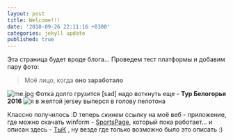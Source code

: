 ```yaml
---
layout: post
title: Welcome!!!
date: '2018-09-26 22:11:16 +0300'
categories: jekyll update
published: true
---
```

Эта страница будет вроде блога... 
Проведем тест платформы и добавим пару фото:
> Моё лицо, когда __оно заработало__

![me.jpg]({{site.baseurl}}/_posts/me.jpg)
Фотка долго грузится [sad] надо воткнуть еще - __Тур Белогорья 2016__ ![я в желтой jersey выперся в голову пелотона]({{site.baseurl}}/_posts/iI8CMB-gm_A.jpg)

Классно получилось :D теперь _скинем_ ссылку на моё веб - приложение, где можно скачать winform - [SportsPage](http://sportspage.azurewebsites.net/), который пока работает... и описан здесь - [ТыК](https://imbman.github.io/2018-10-26-SportsPage.html) , ну везде где только возможно было это описать :)

